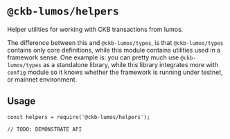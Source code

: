 # `@ckb-lumos/helpers`

Helper utilities for working with CKB transactions from lumos.

The difference between this and `@ckb-lumos/types`, is that `@ckb-lumos/types` contains only core definitions, while this module contains utilities used in a framework sense. One example is: you can pretty much use `@ckb-lumos/types` as a standalone library, while this library integrates more with `config` module so it knows whether the framework is running under testnet, or mainnet environment.

## Usage

```
const helpers = require('@ckb-lumos/helpers');

// TODO: DEMONSTRATE API
```
